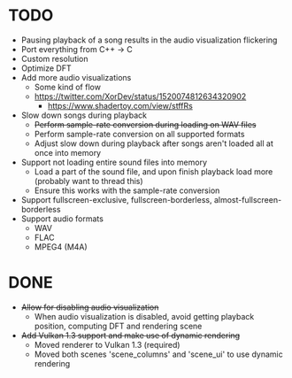 # TODO

- Pausing playback of a song results in the audio visualization flickering
- Port everything from C++ -> C
- Custom resolution
- Optimize DFT
- Add more audio visualizations
    - Some kind of flow
    - https://twitter.com/XorDev/status/1520074812634320902
        - https://www.shadertoy.com/view/stffRs
- Slow down songs during playback
    - ~~Perform sample-rate conversion during loading on WAV files~~
    - Perform sample-rate conversion on all supported formats
    - Adjust slow down during playback after songs aren't loaded all at once into memory
- Support not loading entire sound files into memory
    - Load a part of the sound file, and upon finish playback load more (probably want to thread this)
    - Ensure this works with the sample-rate conversion
- Support fullscreen-exclusive, fullscreen-borderless, almost-fullscreen-borderless
- Support audio formats
    - WAV
    - FLAC
    - MPEG4 (M4A)

# DONE
- ~~Allow for disabling audio visualization~~
    - When audio visualization is disabled, avoid getting playback position, computing DFT and rendering scene
- ~~Add Vulkan 1.3 support and make use of dynamic rendering~~
    - Moved renderer to Vulkan 1.3 (required)
    - Moved both scenes 'scene_columns' and 'scene_ui' to use dynamic rendering

